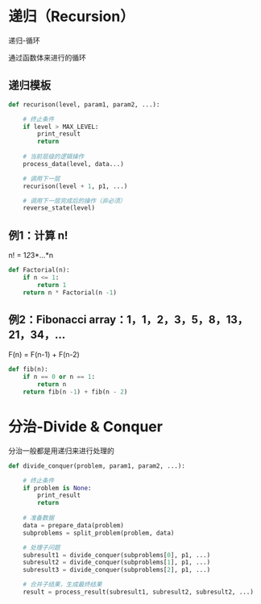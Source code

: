 # 递归（Recursion）

递归-循环

通过函数体来进行的循环

## 递归模板

```python
def recurison(level, param1, param2, ...):

    # 终止条件
    if level > MAX_LEVEL:
        print_result
        return
    
    # 当前层级的逻辑操作
    process_data(level, data...)

    # 调用下一层
    recurison(level + 1, p1, ...)

    # 调用下一层完成后的操作（非必须）
    reverse_state(level)
```

## 例1：计算 n!

n! = 1*2*3*...*n

```python
def Factorial(n):
    if n <= 1:
        return 1
    return n * Factorial(n -1)
```

## 例2：Fibonacci array：1，1，2，3，5，8，13，21，34，...

F(n) = F(n-1) + F(n-2)

```python
def fib(n):
    if n == 0 or n == 1:
        return n
    return fib(n -1) + fib(n - 2)
```

# 分治-Divide & Conquer

分治一般都是用递归来进行处理的

```python
def divide_conquer(problem, param1, param2, ...):

    # 终止条件
    if problem is None:
        print_result
        return
    
    # 准备数据
    data = prepare_data(problem)
    subproblems = split_problem(problem, data)

    # 处理子问题
    subresult1 = divide_conquer(subproblems[0], p1, ...)
    subresult2 = divide_conquer(subproblems[1], p1, ...)
    subresult3 = divide_conquer(subproblems[2], p1, ...)

    # 合并子结果，生成最终结果
    result = process_result(subresult1, subresult2, subresult2, ...)
```
